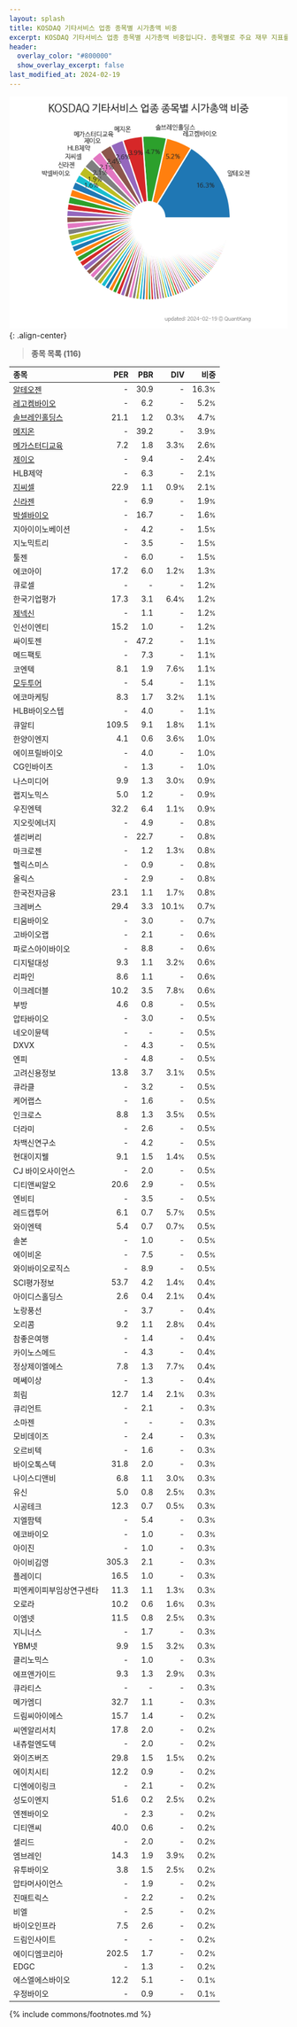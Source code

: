 ```yaml
---
layout: splash
title: KOSDAQ 기타서비스 업종 종목별 시가총액 비중
excerpt: KOSDAQ 기타서비스 업종 종목별 시가총액 비중입니다. 종목별로 주요 재무 지표를 함께 표시합니다.
header:
  overlay_color: "#800000"
  show_overlay_excerpt: false
last_modified_at: 2024-02-19
---
```



![KOSDAQ 기타서비스 업종 종목별 시가총액 비중](/stats/sector/images/kosdaq_업종_기타서비스_종목.png){: .align-center}


> **종목 목록 (116)**<a id="list"></a>

| **종목** | **PER** | **PBR** | **DIV** | **비중** |
| :------- | ------: | ------: | ------: | -------: |
| [알테오젠](/196170/) | - | 30.9 | - | 16.3<small>%</small> |
| [레고켐바이오](/141080/) | - | 6.2 | - | 5.2<small>%</small> |
| [솔브레인홀딩스](/036830/) | 21.1 | 1.2 | 0.3<small>%</small> | 4.7<small>%</small> |
| [메지온](/140410/) | - | 39.2 | - | 3.9<small>%</small> |
| [메가스터디교육](/215200/) | 7.2 | 1.8 | 3.3<small>%</small> | 2.6<small>%</small> |
| [제이오](/418550/) | - | 9.4 | - | 2.4<small>%</small> |
| HLB제약 | - | 6.3 | - | 2.1<small>%</small> |
| [지씨셀](/144510/) | 22.9 | 1.1 | 0.9<small>%</small> | 2.1<small>%</small> |
| [신라젠](/215600/) | - | 6.9 | - | 1.9<small>%</small> |
| [박셀바이오](/323990/) | - | 16.7 | - | 1.6<small>%</small> |
| 지아이이노베이션 | - | 4.2 | - | 1.5<small>%</small> |
| 지노믹트리 | - | 3.5 | - | 1.5<small>%</small> |
| 툴젠 | - | 6.0 | - | 1.5<small>%</small> |
| 에코아이 | 17.2 | 6.0 | 1.2<small>%</small> | 1.3<small>%</small> |
| 큐로셀 | - | - | - | 1.2<small>%</small> |
| 한국기업평가 | 17.3 | 3.1 | 6.4<small>%</small> | 1.2<small>%</small> |
| [제넥신](/095700/) | - | 1.1 | - | 1.2<small>%</small> |
| 인선이엔티 | 15.2 | 1.0 | - | 1.2<small>%</small> |
| 싸이토젠 | - | 47.2 | - | 1.1<small>%</small> |
| 메드팩토 | - | 7.3 | - | 1.1<small>%</small> |
| 코엔텍 | 8.1 | 1.9 | 7.6<small>%</small> | 1.1<small>%</small> |
| [모두투어](/080160/) | - | 5.4 | - | 1.1<small>%</small> |
| 에코마케팅 | 8.3 | 1.7 | 3.2<small>%</small> | 1.1<small>%</small> |
| HLB바이오스텝 | - | 4.0 | - | 1.1<small>%</small> |
| 큐알티 | 109.5 | 9.1 | 1.8<small>%</small> | 1.1<small>%</small> |
| 한양이엔지 | 4.1 | 0.6 | 3.6<small>%</small> | 1.0<small>%</small> |
| 에이프릴바이오 | - | 4.0 | - | 1.0<small>%</small> |
| CG인바이츠 | - | 1.3 | - | 1.0<small>%</small> |
| 나스미디어 | 9.9 | 1.3 | 3.0<small>%</small> | 0.9<small>%</small> |
| 랩지노믹스 | 5.0 | 1.2 | - | 0.9<small>%</small> |
| 우진엔텍 | 32.2 | 6.4 | 1.1<small>%</small> | 0.9<small>%</small> |
| 지오릿에너지 | - | 4.9 | - | 0.8<small>%</small> |
| 셀리버리 | - | 22.7 | - | 0.8<small>%</small> |
| 마크로젠 | - | 1.2 | 1.3<small>%</small> | 0.8<small>%</small> |
| 헬릭스미스 | - | 0.9 | - | 0.8<small>%</small> |
| 올릭스 | - | 2.9 | - | 0.8<small>%</small> |
| 한국전자금융 | 23.1 | 1.1 | 1.7<small>%</small> | 0.8<small>%</small> |
| 크레버스 | 29.4 | 3.3 | 10.1<small>%</small> | 0.7<small>%</small> |
| 티움바이오 | - | 3.0 | - | 0.7<small>%</small> |
| 고바이오랩 | - | 2.1 | - | 0.6<small>%</small> |
| 파로스아이바이오 | - | 8.8 | - | 0.6<small>%</small> |
| 디지털대성 | 9.3 | 1.1 | 3.2<small>%</small> | 0.6<small>%</small> |
| 리파인 | 8.6 | 1.1 | - | 0.6<small>%</small> |
| 이크레더블 | 10.2 | 3.5 | 7.8<small>%</small> | 0.6<small>%</small> |
| 부방 | 4.6 | 0.8 | - | 0.5<small>%</small> |
| 압타바이오 | - | 3.0 | - | 0.5<small>%</small> |
| 네오이뮨텍 | - | - | - | 0.5<small>%</small> |
| DXVX | - | 4.3 | - | 0.5<small>%</small> |
| 엔피 | - | 4.8 | - | 0.5<small>%</small> |
| 고려신용정보 | 13.8 | 3.7 | 3.1<small>%</small> | 0.5<small>%</small> |
| 큐라클 | - | 3.2 | - | 0.5<small>%</small> |
| 케어랩스 | - | 1.6 | - | 0.5<small>%</small> |
| 인크로스 | 8.8 | 1.3 | 3.5<small>%</small> | 0.5<small>%</small> |
| 더라미 | - | 2.6 | - | 0.5<small>%</small> |
| 차백신연구소 | - | 4.2 | - | 0.5<small>%</small> |
| 현대이지웰 | 9.1 | 1.5 | 1.4<small>%</small> | 0.5<small>%</small> |
| CJ 바이오사이언스 | - | 2.0 | - | 0.5<small>%</small> |
| 디티앤씨알오 | 20.6 | 2.9 | - | 0.5<small>%</small> |
| 엔비티 | - | 3.5 | - | 0.5<small>%</small> |
| 레드캡투어 | 6.1 | 0.7 | 5.7<small>%</small> | 0.5<small>%</small> |
| 와이엔텍 | 5.4 | 0.7 | 0.7<small>%</small> | 0.5<small>%</small> |
| 솔본 | - | 1.0 | - | 0.5<small>%</small> |
| 에이비온 | - | 7.5 | - | 0.5<small>%</small> |
| 와이바이오로직스 | - | 8.9 | - | 0.5<small>%</small> |
| SCI평가정보 | 53.7 | 4.2 | 1.4<small>%</small> | 0.4<small>%</small> |
| 아이디스홀딩스 | 2.6 | 0.4 | 2.1<small>%</small> | 0.4<small>%</small> |
| 노랑풍선 | - | 3.7 | - | 0.4<small>%</small> |
| 오리콤 | 9.2 | 1.1 | 2.8<small>%</small> | 0.4<small>%</small> |
| 참좋은여행 | - | 1.4 | - | 0.4<small>%</small> |
| 카이노스메드 | - | 4.3 | - | 0.4<small>%</small> |
| 정상제이엘에스 | 7.8 | 1.3 | 7.7<small>%</small> | 0.4<small>%</small> |
| 메쎄이상 | - | 1.3 | - | 0.4<small>%</small> |
| 희림 | 12.7 | 1.4 | 2.1<small>%</small> | 0.3<small>%</small> |
| 큐리언트 | - | 2.1 | - | 0.3<small>%</small> |
| 소마젠 | - | - | - | 0.3<small>%</small> |
| 모비데이즈 | - | 2.4 | - | 0.3<small>%</small> |
| 오르비텍 | - | 1.6 | - | 0.3<small>%</small> |
| 바이오톡스텍 | 31.8 | 2.0 | - | 0.3<small>%</small> |
| 나이스디앤비 | 6.8 | 1.1 | 3.0<small>%</small> | 0.3<small>%</small> |
| 유신 | 5.0 | 0.8 | 2.5<small>%</small> | 0.3<small>%</small> |
| 시공테크 | 12.3 | 0.7 | 0.5<small>%</small> | 0.3<small>%</small> |
| 지엘팜텍 | - | 5.4 | - | 0.3<small>%</small> |
| 에코바이오 | - | 1.0 | - | 0.3<small>%</small> |
| 아이진 | - | 1.0 | - | 0.3<small>%</small> |
| 아이비김영 | 305.3 | 2.1 | - | 0.3<small>%</small> |
| 플레이디 | 16.5 | 1.0 | - | 0.3<small>%</small> |
| 피엔케이피부임상연구센타 | 11.3 | 1.1 | 1.3<small>%</small> | 0.3<small>%</small> |
| 오로라 | 10.2 | 0.6 | 1.6<small>%</small> | 0.3<small>%</small> |
| 이엠넷 | 11.5 | 0.8 | 2.5<small>%</small> | 0.3<small>%</small> |
| 지니너스 | - | 1.7 | - | 0.3<small>%</small> |
| YBM넷 | 9.9 | 1.5 | 3.2<small>%</small> | 0.3<small>%</small> |
| 클리노믹스 | - | 1.0 | - | 0.3<small>%</small> |
| 에프앤가이드 | 9.3 | 1.3 | 2.9<small>%</small> | 0.3<small>%</small> |
| 큐라티스 | - | - | - | 0.3<small>%</small> |
| 메가엠디 | 32.7 | 1.1 | - | 0.3<small>%</small> |
| 드림씨아이에스 | 15.7 | 1.4 | - | 0.2<small>%</small> |
| 씨엔알리서치 | 17.8 | 2.0 | - | 0.2<small>%</small> |
| 내츄럴엔도텍 | - | 2.0 | - | 0.2<small>%</small> |
| 와이즈버즈 | 29.8 | 1.5 | 1.5<small>%</small> | 0.2<small>%</small> |
| 에이치시티 | 12.2 | 0.9 | - | 0.2<small>%</small> |
| 디엔에이링크 | - | 2.1 | - | 0.2<small>%</small> |
| 성도이엔지 | 51.6 | 0.2 | 2.5<small>%</small> | 0.2<small>%</small> |
| 엔젠바이오 | - | 2.3 | - | 0.2<small>%</small> |
| 디티앤씨 | 40.0 | 0.6 | - | 0.2<small>%</small> |
| 셀리드 | - | 2.0 | - | 0.2<small>%</small> |
| 엠브레인 | 14.3 | 1.9 | 3.9<small>%</small> | 0.2<small>%</small> |
| 유투바이오 | 3.8 | 1.5 | 2.5<small>%</small> | 0.2<small>%</small> |
| 압타머사이언스 | - | 1.9 | - | 0.2<small>%</small> |
| 진매트릭스 | - | 2.2 | - | 0.2<small>%</small> |
| 비엘 | - | 2.5 | - | 0.2<small>%</small> |
| 바이오인프라 | 7.5 | 2.6 | - | 0.2<small>%</small> |
| 드림인사이트 | - | - | - | 0.2<small>%</small> |
| 에이디엠코리아 | 202.5 | 1.7 | - | 0.2<small>%</small> |
| EDGC | - | 1.3 | - | 0.2<small>%</small> |
| 에스엘에스바이오 | 12.2 | 5.1 | - | 0.1<small>%</small> |
| 우정바이오 | - | 0.9 | - | 0.1<small>%</small> |

{% include commons/footnotes.md %}